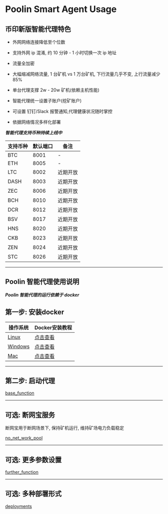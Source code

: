 # Poolin Smart Agent Usage

## 币印新版智能代理特色

- 外网网络连接降低至个位数

- 支持外网 ip 混淆, 约 10 分钟 - 1 小时切换一次 ip 地址

- 流量全加密

- 大幅缩减网络流量, 1 台矿机 vs 1 万台矿机, 下行流量几乎不变, 上行流量减少 85%

- 单台代理支撑 2w - 20w 矿机(依赖主机性能)

- 智能代理统一设置子账户(挖矿账户)

- 可设置 钉钉/Slack 报警通知,代理健康状况随时掌控

- 依据网络情况多样化部署

***智能代理支持币种持续上线中***

|支持币种|默认端口|备注|
|---|---|---|
|BTC|8001|-|
|ETH|8005|-|
|LTC|8002|近期开放|
|DASH|8003|近期开放|
|ZEC|8006|近期开放|
|BCH|8010|近期开放|
|DCR|8012|近期开放|
|BSV|8017|近期开放|
|HNS|8020|近期开放|
|CKB|8023|近期开放|
|ZEN|8024|近期开放|
|STC|8026|近期开放|

---

## Poolin 智能代理使用说明

***Poolin 智能代理的运行依赖于 docker***

## 第一步: 安装docker

|操作系统|Docker安装教程|
|---|---|
|[Linux](https://docs.docker.com/install/linux/docker-ce/ubuntu/)|[点击查看](https://docs.docker.com/install/linux/docker-ce/ubuntu/)|
|[Windows](https://docs.docker.com/docker-for-windows/install/)|[点击查看](https://docs.docker.com/docker-for-windows/install/)|
|[Mac](https://docs.docker.com/desktop/mac/install/) |[点击查看](https://docs.docker.com/desktop/mac/install/)|

---

## 第二步: 启动代理

[base_function](https://github.com/iblockin/Poolin-SmartAgentExplan/tree/master/base_function)

---

## 可选: 断网宝服务

断网宝用于断网场景下, 保持矿机运行, 维持矿场电力负载稳定

[no_net_work_pool](https://github.com/iblockin/Poolin-SmartAgentExplan/tree/master/no_nework_pool)

---

## 可选: 更多参数设置

[further_function](https://github.com/iblockin/Poolin-SmartAgentExplan/tree/master/further_functions)

---

## 可选: 多种部署形式

[deployments](https://github.com/iblockin/Poolin-SmartAgentExplan/tree/master/deployments)

